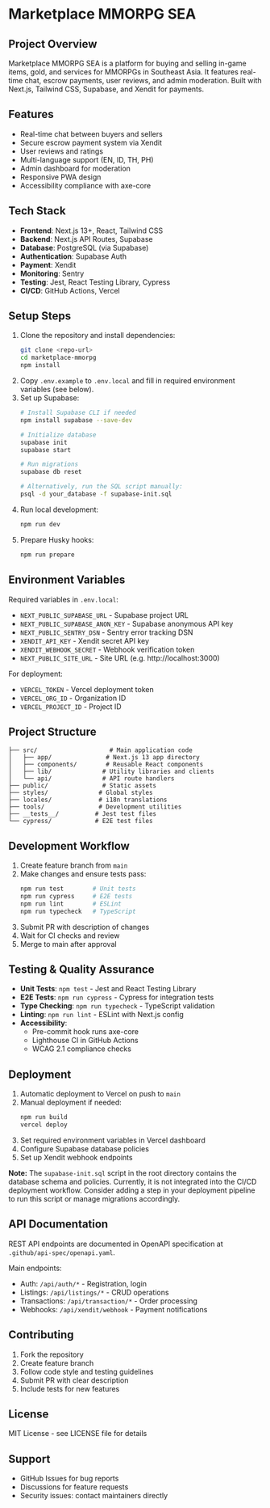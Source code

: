 # Marketplace MMORPG SEA

## Project Overview
Marketplace MMORPG SEA is a platform for buying and selling in-game items, gold, and services for MMORPGs in Southeast Asia. It features real-time chat, escrow payments, user reviews, and admin moderation. Built with Next.js, Tailwind CSS, Supabase, and Xendit for payments.

## Features
- Real-time chat between buyers and sellers
- Secure escrow payment system via Xendit
- User reviews and ratings
- Multi-language support (EN, ID, TH, PH)
- Admin dashboard for moderation
- Responsive PWA design
- Accessibility compliance with axe-core

## Tech Stack
- **Frontend**: Next.js 13+, React, Tailwind CSS
- **Backend**: Next.js API Routes, Supabase
- **Database**: PostgreSQL (via Supabase)
- **Authentication**: Supabase Auth
- **Payment**: Xendit
- **Monitoring**: Sentry
- **Testing**: Jest, React Testing Library, Cypress
- **CI/CD**: GitHub Actions, Vercel

## Setup Steps
1. Clone the repository and install dependencies:
   ```sh
   git clone <repo-url>
   cd marketplace-mmorpg
   npm install
   ```
2. Copy `.env.example` to `.env.local` and fill in required environment variables (see below).
3. Set up Supabase:
   ```sh
   # Install Supabase CLI if needed
   npm install supabase --save-dev
   
   # Initialize database
   supabase init
   supabase start
   
   # Run migrations
   supabase db reset
   
   # Alternatively, run the SQL script manually:
   psql -d your_database -f supabase-init.sql
   ```
4. Run local development:
   ```sh
   npm run dev
   ```
5. Prepare Husky hooks:
   ```sh
   npm run prepare
   ```

## Environment Variables
Required variables in `.env.local`:
- `NEXT_PUBLIC_SUPABASE_URL` - Supabase project URL
- `NEXT_PUBLIC_SUPABASE_ANON_KEY` - Supabase anonymous API key
- `NEXT_PUBLIC_SENTRY_DSN` - Sentry error tracking DSN
- `XENDIT_API_KEY` - Xendit secret API key
- `XENDIT_WEBHOOK_SECRET` - Webhook verification token
- `NEXT_PUBLIC_SITE_URL` - Site URL (e.g. http://localhost:3000)

For deployment:
- `VERCEL_TOKEN` - Vercel deployment token
- `VERCEL_ORG_ID` - Organization ID
- `VERCEL_PROJECT_ID` - Project ID

## Project Structure
```
├── src/                    # Main application code
│   ├── app/               # Next.js 13 app directory
│   ├── components/        # Reusable React components
│   ├── lib/              # Utility libraries and clients
│   └── api/              # API route handlers
├── public/               # Static assets
├── styles/              # Global styles
├── locales/             # i18n translations
├── tools/               # Development utilities
├── __tests__/          # Jest test files
└── cypress/            # E2E test files
```

## Development Workflow
1. Create feature branch from `main`
2. Make changes and ensure tests pass:
   ```sh
   npm run test        # Unit tests
   npm run cypress     # E2E tests
   npm run lint        # ESLint
   npm run typecheck   # TypeScript
   ```
3. Submit PR with description of changes
4. Wait for CI checks and review
5. Merge to main after approval

## Testing & Quality Assurance
- **Unit Tests**: `npm test` - Jest and React Testing Library
- **E2E Tests**: `npm run cypress` - Cypress for integration tests
- **Type Checking**: `npm run typecheck` - TypeScript validation
- **Linting**: `npm run lint` - ESLint with Next.js config
- **Accessibility**: 
  - Pre-commit hook runs axe-core
  - Lighthouse CI in GitHub Actions
  - WCAG 2.1 compliance checks

## Deployment
1. Automatic deployment to Vercel on push to `main`
2. Manual deployment if needed:
   ```sh
   npm run build
   vercel deploy
   ```
3. Set required environment variables in Vercel dashboard
4. Configure Supabase database policies
5. Set up Xendit webhook endpoints

**Note:** The `supabase-init.sql` script in the root directory contains the database schema and policies. Currently, it is not integrated into the CI/CD deployment workflow. Consider adding a step in your deployment pipeline to run this script or manage migrations accordingly.

## API Documentation
REST API endpoints are documented in OpenAPI specification at `.github/api-spec/openapi.yaml`.

Main endpoints:
- Auth: `/api/auth/*` - Registration, login
- Listings: `/api/listings/*` - CRUD operations
- Transactions: `/api/transaction/*` - Order processing
- Webhooks: `/api/xendit/webhook` - Payment notifications

## Contributing
1. Fork the repository
2. Create feature branch
3. Follow code style and testing guidelines
4. Submit PR with clear description
5. Include tests for new features

## License
MIT License - see LICENSE file for details

## Support
- GitHub Issues for bug reports
- Discussions for feature requests
- Security issues: contact maintainers directly
